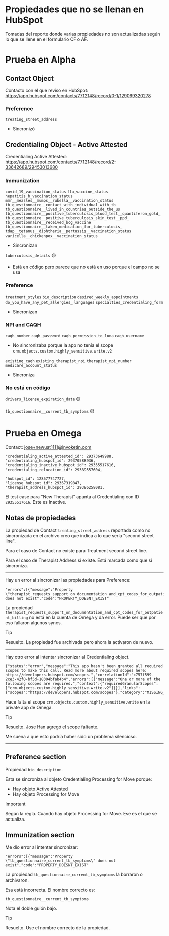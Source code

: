 # Propiedades que no se llenan en HubSpot

Tomadas del reporte donde varias propiedades no son actualizadas según lo que se llene en el formulario CF o AF.

# Prueba en Alpha

## Contact Object

Contacto con el que reviso en HubSpot: https://app.hubspot.com/contacts/7712148/record/0-1/129069320278

### Preference

`treating_street_address`

- Sincronizó

## Credentialing Object - Active Attested

Credentialing Active Attested: https://app.hubspot.com/contacts/7712148/record/2-33642689/29453013680

### Immunization

`covid_19_vaccination_status`
`flu_vaccine_status`
`hepatitis_b_vaccination_status`
`mmr__measles__mumps__rubella__vaccination_status`
`tb_questionnaire__contact_with_individual_with_tb`
`tb_questionnaire__lived_in_countries_outside_the_us`
`tb_questionnaire__positive_tuberculosis_blood_test__quantiferon_gold_`
`tb_questionnaire__positive_tuberculosis_skin_test__ppd_`
`tb_questionnaire__received_bcg_vaccine`
`tb_questionnaire__taken_medication_for_tuberculosis_`
`tdap__tetanus__diphtheria__pertussis__vaccination_status`
`varicella__chickenpox__vaccination_status`

- Sincronizan

`tuberculosis_details` 🟡

- Está en código pero parece que no está en uso porque el campo no se usa

### Preference

`treatment_styles`
`bio_description`
`desired_weekly_appointments`
`do_you_have_any_pet_allergies_`
`languages`
`specialties_credentialing_form`

- Sincronizan

### NPI and CAQH

`caqh_number`
`caqh_password`
`caqh_permission_to_luna`
`caqh_username`

- No sincronizaba porque la app no tenía el scope `crm.objects.custom.highly_sensitive.write.v2`

`existing_caqh`
`existing_therapist_npi`
`therapist_npi_number`
`medicare_account_status`

- Sincroniza

### No está en código

`drivers_license_expiration_date` 🟡

`tb_questionnaire__current_tb_symptoms` 🟡

# Prueba en Omega

Contact: jose+newuat1111@invoketin.com

```
"credentialing_active_attested_id": 29373649988,
"credentialing_hubspot_id": 29370588936,
"credentialing_inactive_hubspot_id": 29355517616,
"credentialing_relocation_id": 29389557604,

"hubspot_id": 128577747727,
"license_hubspot_id": 29367319847,
"therapist_address_hubspot_id": 29386258081,
```

El test case para "New Therapist" apunta al Credentialing con ID `29355517616`. Este es Inactive.

## Notas de propiedades

La propiedad de Contact `treating_street_address` reportada como no sincronizada en el archivo creo que indica a lo que sería "second street line".

Para el caso de Contact no existe para Treatment second street line.

Para el caso de Therapist Address sí existe. Está marcada como que sí sincroniza.

---

Hay un error al sincronizar las propiedades para Preference:
```
"errors":[{"message":"Property \"therapist_requests_support_on_documentation_and_cpt_codes_for_outpatient_billing\" does not exist","code":"PROPERTY_DOESNT_EXIST"
```

La propiedad `therapist_requests_support_on_documentation_and_cpt_codes_for_outpatient_billing` no está en la cuenta de Omega y da error. Puede ser que por eso fallaron algunos syncs.

> [!Tip]
> Resuelto. La propiedad fue archivada pero ahora la activaron de nuevo.

---

Hay otro error al intentar sincronizar al Credentialing object.

```
{"status":"error","message":"This app hasn't been granted all required scopes to make this call. Read more about required scopes here: https://developers.hubspot.com/scopes.","correlationId":"c757f599-2ce3-42f0-bf5d-18304bfab4b4","errors":[{"message":"One or more of the following scopes are required.","context":{"requiredGranularScopes":["crm.objects.custom.highly_sensitive.write.v2"]}}],"links":{"scopes":"https://developers.hubspot.com/scopes"},"category":"MISSING_SCOPES"}
```

Hace falta el scope `crm.objects.custom.highly_sensitive.write` en la private app de Omega.

> [!Tip]
> Resuelto. Jose Han agregó el scope faltante.
>
> Me suena a que esto podría haber sido un problema silencioso.

---

## Preference section

Propiedad `bio_description`.

Esta se sincroniza al objeto Credentialing Processing for Move porque:

- Hay objeto Active Attested
- Hay objeto Processing for Move

> [!Important]
> Según la regla. Cuando hay objeto Processing for Move. Ese es el que se actualiza.


## Immunization section

Me dio error al intentar sincronizar:
```
"errors":[{"message":"Property \"tb_questionnaire_current_tb_symptoms\" does not exist","code":"PROPERTY_DOESNT_EXIST"
```

La propiedad `tb_questionnaire_current_tb_symptoms` la borraron o archivaron.

Esa está incorrecta. El nombre correcto es:
```
tb_questionnaire__current_tb_symptoms
```

Nota el doble guión bajo.

> [!Tip]
> Resuelto. Use el nombre correcto de la propiedad.

